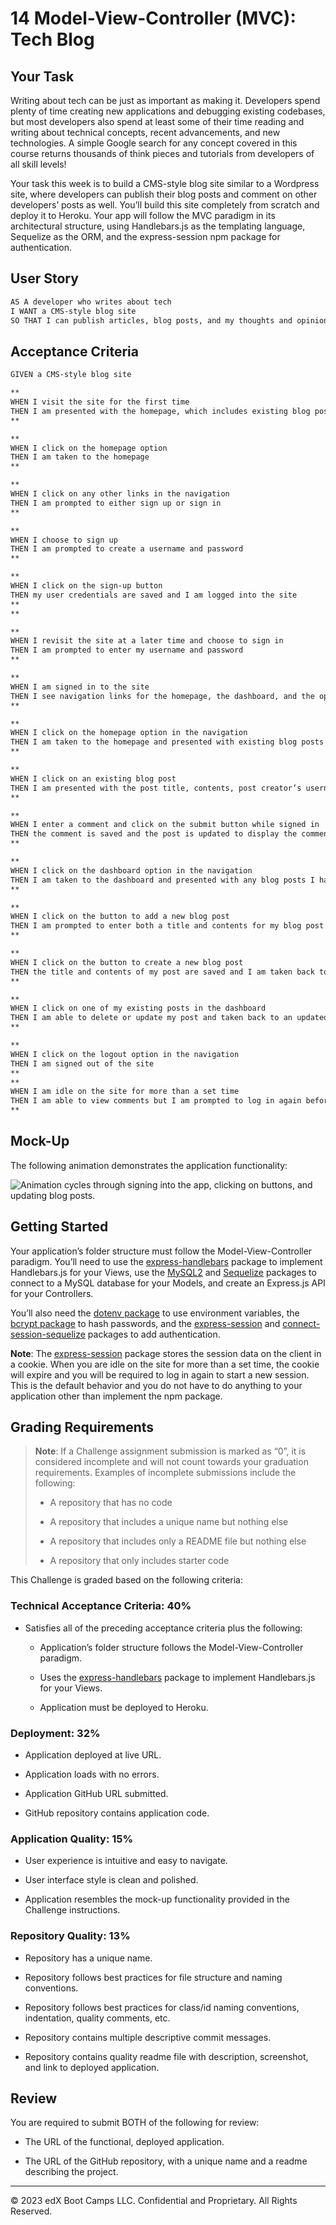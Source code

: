 # 14 Model-View-Controller (MVC): Tech Blog

## Your Task

Writing about tech can be just as important as making it. Developers spend plenty of time creating new applications and debugging existing codebases, but most developers also spend at least some of their time reading and writing about technical concepts, recent advancements, and new technologies. A simple Google search for any concept covered in this course returns thousands of think pieces and tutorials from developers of all skill levels!

Your task this week is to build a CMS-style blog site similar to a Wordpress site, where developers can publish their blog posts and comment on other developers’ posts as well. You’ll build this site completely from scratch and deploy it to Heroku. Your app will follow the MVC paradigm in its architectural structure, using Handlebars.js as the templating language, Sequelize as the ORM, and the express-session npm package for authentication.

## User Story

```md
AS A developer who writes about tech
I WANT a CMS-style blog site
SO THAT I can publish articles, blog posts, and my thoughts and opinions
```

## Acceptance Criteria

```md
GIVEN a CMS-style blog site

**
WHEN I visit the site for the first time
THEN I am presented with the homepage, which includes existing blog posts if any have been posted; navigation links for the homepage and the dashboard; and the option to log in
**

**
WHEN I click on the homepage option
THEN I am taken to the homepage
**

**
WHEN I click on any other links in the navigation
THEN I am prompted to either sign up or sign in
**

**
WHEN I choose to sign up
THEN I am prompted to create a username and password
**

**
WHEN I click on the sign-up button
THEN my user credentials are saved and I am logged into the site
**
**

**
WHEN I revisit the site at a later time and choose to sign in
THEN I am prompted to enter my username and password
**

**
WHEN I am signed in to the site
THEN I see navigation links for the homepage, the dashboard, and the option to log out
**

**
WHEN I click on the homepage option in the navigation
THEN I am taken to the homepage and presented with existing blog posts that include the post title and the date created
**

**
WHEN I click on an existing blog post
THEN I am presented with the post title, contents, post creator’s username, and date created for that post and have the option to leave a comment
**

**
WHEN I enter a comment and click on the submit button while signed in
THEN the comment is saved and the post is updated to display the comment, the comment creator’s username, and the date created
**

**
WHEN I click on the dashboard option in the navigation
THEN I am taken to the dashboard and presented with any blog posts I have already created and the option to add a new blog post
**

**
WHEN I click on the button to add a new blog post
THEN I am prompted to enter both a title and contents for my blog post
**

**
WHEN I click on the button to create a new blog post
THEN the title and contents of my post are saved and I am taken back to an updated dashboard with my new blog post
**

**
WHEN I click on one of my existing posts in the dashboard
THEN I am able to delete or update my post and taken back to an updated dashboard
**

**
WHEN I click on the logout option in the navigation
THEN I am signed out of the site
**
**
WHEN I am idle on the site for more than a set time
THEN I am able to view comments but I am prompted to log in again before I can add, update, or delete comments
**
```

## Mock-Up

The following animation demonstrates the application functionality:

![Animation cycles through signing into the app, clicking on buttons, and updating blog posts.](./Assets/14-mvc-homework-demo-01.gif) 

## Getting Started

Your application’s folder structure must follow the Model-View-Controller paradigm. You’ll need to use the [express-handlebars](https://www.npmjs.com/package/express-handlebars) package to implement Handlebars.js for your Views, use the [MySQL2](https://www.npmjs.com/package/mysql2) and [Sequelize](https://www.npmjs.com/package/sequelize) packages to connect to a MySQL database for your Models, and create an Express.js API for your Controllers.

You’ll also need the [dotenv package](https://www.npmjs.com/package/dotenv) to use environment variables, the [bcrypt package](https://www.npmjs.com/package/bcrypt) to hash passwords, and the [express-session](https://www.npmjs.com/package/express-session) and [connect-session-sequelize](https://www.npmjs.com/package/connect-session-sequelize) packages to add authentication.

**Note**: The [express-session](https://www.npmjs.com/package/express-session) package stores the session data on the client in a cookie. When you are idle on the site for more than a set time, the cookie will expire and you will be required to log in again to start a new session. This is the default behavior and you do not have to do anything to your application other than implement the npm package.

## Grading Requirements

> **Note**: If a Challenge assignment submission is marked as “0”, it is considered incomplete and will not count towards your graduation requirements. Examples of incomplete submissions include the following:
>
> * A repository that has no code
>
> * A repository that includes a unique name but nothing else
>
> * A repository that includes only a README file but nothing else
>
> * A repository that only includes starter code

This Challenge is graded based on the following criteria:

### Technical Acceptance Criteria: 40%

* Satisfies all of the preceding acceptance criteria plus the following:

    * Application’s folder structure follows the Model-View-Controller paradigm.

    * Uses the [express-handlebars](https://www.npmjs.com/package/express-handlebars) package to implement Handlebars.js for your Views.

    * Application must be deployed to Heroku.

### Deployment: 32%

* Application deployed at live URL.

* Application loads with no errors.

* Application GitHub URL submitted.

* GitHub repository contains application code.

### Application Quality: 15%

* User experience is intuitive and easy to navigate.

* User interface style is clean and polished.

* Application resembles the mock-up functionality provided in the Challenge instructions.

### Repository Quality: 13%

* Repository has a unique name.

* Repository follows best practices for file structure and naming conventions.

* Repository follows best practices for class/id naming conventions, indentation, quality comments, etc.

* Repository contains multiple descriptive commit messages.

* Repository contains quality readme file with description, screenshot, and link to deployed application.

## Review

You are required to submit BOTH of the following for review:

* The URL of the functional, deployed application.

* The URL of the GitHub repository, with a unique name and a readme describing the project.

---
© 2023 edX Boot Camps LLC. Confidential and Proprietary. All Rights Reserved.
